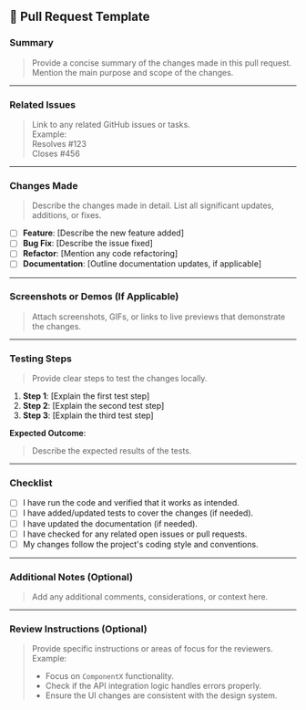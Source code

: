 ## 🚀 Pull Request Template

### Summary

> Provide a concise summary of the changes made in this pull request.  
> Mention the main purpose and scope of the changes.

---

### Related Issues

> Link to any related GitHub issues or tasks.  
> Example:  
> Resolves #123  
> Closes #456

---

### Changes Made

> Describe the changes made in detail. List all significant updates, additions, or fixes.

- [ ] **Feature**: [Describe the new feature added]
- [ ] **Bug Fix**: [Describe the issue fixed]
- [ ] **Refactor**: [Mention any code refactoring]
- [ ] **Documentation**: [Outline documentation updates, if applicable]

---

### Screenshots or Demos (If Applicable)

> Attach screenshots, GIFs, or links to live previews that demonstrate the changes.

---

### Testing Steps

> Provide clear steps to test the changes locally.

1. **Step 1**: [Explain the first test step]
2. **Step 2**: [Explain the second test step]
3. **Step 3**: [Explain the third test step]

**Expected Outcome**:

> Describe the expected results of the tests.

---

### Checklist

- [ ] I have run the code and verified that it works as intended.
- [ ] I have added/updated tests to cover the changes (if needed).
- [ ] I have updated the documentation (if needed).
- [ ] I have checked for any related open issues or pull requests.
- [ ] My changes follow the project's coding style and conventions.

---

### Additional Notes (Optional)

> Add any additional comments, considerations, or context here.

---

### Review Instructions (Optional)

> Provide specific instructions or areas of focus for the reviewers.  
> Example:
>
> - Focus on `ComponentX` functionality.
> - Check if the API integration logic handles errors properly.
> - Ensure the UI changes are consistent with the design system.
